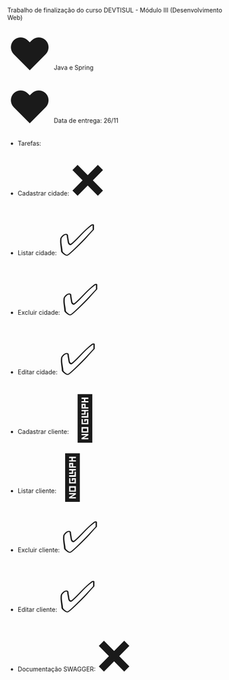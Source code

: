  Trabalho de finalização do curso DEVTISUL - Módulo III (Desenvolvimento Web)
 
  <span style='font-size:100px;'>&#10084;</span> Java e Spring <br>
 <span style='font-size:100px;'>&#10084;</span> Data de entrega: 26/11

- Tarefas: 
 - Cadastrar cidade: <span style='font-size:100px;'>&#10060;</span>
 - Listar cidade: <span style='font-size:100px;'>&#9989;</span>
 - Excluir cidade: <span style='font-size:100px;'>&#9989;</span>
 - Editar cidade: <span style='font-size:100px;'>&#9989;</span>

 - Cadastrar cliente: <span style='font-size:100px;'>&#128030;</span>
 - Listar cliente: <span style='font-size:100px;'>&#128030;</span>
 - Excluir cliente: <span style='font-size:100px;'>&#9989;</span>
 - Editar cliente: <span style='font-size:100px;'>&#9989;</span>
 - Documentação SWAGGER: <span style='font-size:100px;'>&#10060;</span>
